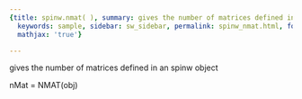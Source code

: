 ```yaml
---
{title: spinw.nmat( ), summary: gives the number of matrices defined in an spinw object,
  keywords: sample, sidebar: sw_sidebar, permalink: spinw_nmat.html, folder: spinw,
  mathjax: 'true'}

---
```

gives the number of matrices defined in an spinw object
 
nMat = NMAT(obj)
 
